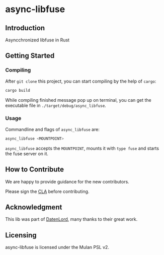 # async-libfuse

## Introduction
Asyncchronized libfuse in Rust

## Getting Started

### Compiling

After `git clone` this project, you can start compiling by the help of `cargo`:

```sh
cargo build
```

While compiling finished message pop up on terminal, you can get the executable file in `./target/debug/async_libfuse`.

### Usage

Commandline and flags of `async_libfuse` are:

```sh
async_libfuse <MOUNTPOINT>
```

`async_libfuse` accepts the `MOUNTPOINT`, mounts it with `type fuse` and starts the fuse server on it.

## How to Contribute

We are happy to provide guidance for the new contributors.

Please sign the [CLA](https://openeuler.org/en/cla.html) before contributing.

## Acknowledgment

This lib was part of [DatenLord](https://github.com/datenlord/datenlord), many thanks to their great work.

## Licensing

async-libfuse is licensed under the Mulan PSL v2.
